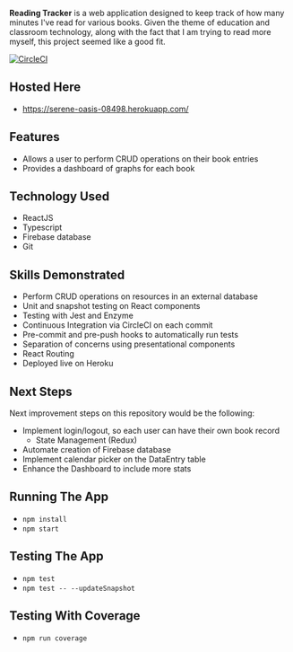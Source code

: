 **Reading Tracker** is a web application designed to keep track of how many minutes I've read for various books. Given the theme of education and classroom technology, along with the fact that I am trying to read more myself, this project seemed like a good fit.

[![CircleCI](https://circleci.com/gh/millro04/reading_tracker.svg?style=svg)](https://circleci.com/gh/millro04/reading_tracker)

## Hosted Here
* https://serene-oasis-08498.herokuapp.com/

## Features
* Allows a user to perform CRUD operations on their book entries
* Provides a dashboard of graphs for each book

## Technology Used
* ReactJS
* Typescript
* Firebase database
* Git

## Skills Demonstrated
* Perform CRUD operations on resources in an external database
* Unit and snapshot testing on React components
* Testing with Jest and Enzyme
* Continuous Integration via CircleCI on each commit
* Pre-commit and pre-push hooks to automatically run tests
* Separation of concerns using presentational components
* React Routing
* Deployed live on Heroku

## Next Steps
Next improvement steps on this repository would be the following:
* Implement login/logout, so each user can have their own book record
    * State Management (Redux)
* Automate creation of Firebase database
* Implement calendar picker on the DataEntry table
* Enhance the Dashboard to include more stats

## Running The App
* `npm install`
* `npm start`

## Testing The App
* `npm test`
* `npm test -- --updateSnapshot`

## Testing With Coverage
* `npm run coverage`